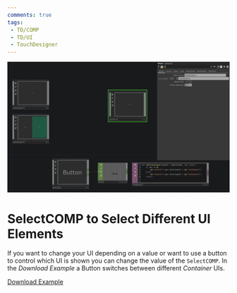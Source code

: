 ```yaml
---
comments: true
tags:
 - TD/COMP
 - TD/UI
 - TouchDesigner
---
```

![Switching between UI Elements](../img/SelectCOMPSelectUIElements.png)
# SelectCOMP to Select Different UI Elements

If you want to change your UI depending on a value or want to use a button to control which UI is shown you can change the value of the `SelectCOMP`. In the *Download Example* a Button switches between different *Container* UIs.


[Download Example](../files/SelectCOMPS.tox)    